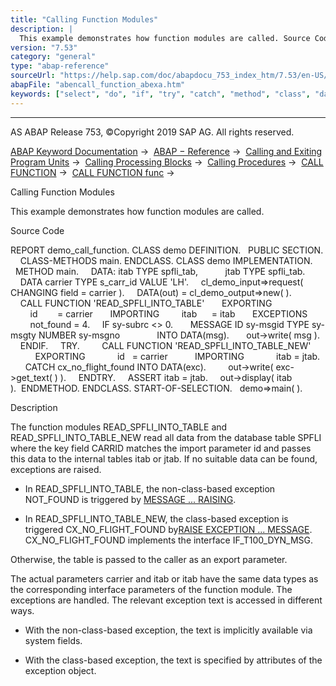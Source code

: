 ```yaml
---
title: "Calling Function Modules"
description: |
  This example demonstrates how function modules are called. Source Code REPORT demo_call_function. CLASS demo DEFINITION. PUBLIC SECTION. CLASS-METHODS main. ENDCLASS. CLASS demo IMPLEMENTATION. METHOD main. DATA: itab TYPE spfli_tab, jtab TYPE spfli_tab. DATA carrier TYPE s_carr_id VALUE 'LH'.
version: "7.53"
category: "general"
type: "abap-reference"
sourceUrl: "https://help.sap.com/doc/abapdocu_753_index_htm/7.53/en-US/abencall_function_abexa.htm"
abapFile: "abencall_function_abexa.htm"
keywords: ["select", "do", "if", "try", "catch", "method", "class", "data", "types", "internal-table", "abencall", "function", "abexa"]
---
```


* * *

AS ABAP Release 753, ©Copyright 2019 SAP AG. All rights reserved.

[ABAP Keyword Documentation](https://help.sap.com/doc/abapdocu_753_index_htm/7.53/en-US/abenabap.htm) →  [ABAP − Reference](https://help.sap.com/doc/abapdocu_753_index_htm/7.53/en-US/abenabap_reference.htm) →  [Calling and Exiting Program Units](https://help.sap.com/doc/abapdocu_753_index_htm/7.53/en-US/abenabap_execution.htm) →  [Calling Processing Blocks](https://help.sap.com/doc/abapdocu_753_index_htm/7.53/en-US/abencall_processing_blocks.htm) →  [Calling Procedures](https://help.sap.com/doc/abapdocu_753_index_htm/7.53/en-US/abencall_procedures.htm) →  [CALL FUNCTION](https://help.sap.com/doc/abapdocu_753_index_htm/7.53/en-US/abapcall_function.htm) →  [CALL FUNCTION func](https://help.sap.com/doc/abapdocu_753_index_htm/7.53/en-US/abapcall_function_general.htm) → 

Calling Function Modules

This example demonstrates how function modules are called.

Source Code

REPORT demo\_call\_function.
CLASS demo DEFINITION.
  PUBLIC SECTION.
    CLASS-METHODS main.
ENDCLASS.
CLASS demo IMPLEMENTATION.
  METHOD main.
    DATA: itab TYPE spfli\_tab,
          jtab TYPE spfli\_tab.
    DATA carrier TYPE s\_carr\_id VALUE 'LH'.
    cl\_demo\_input=>request( CHANGING field = carrier ).
    DATA(out) = cl\_demo\_output=>new( ).
    CALL FUNCTION 'READ\_SPFLI\_INTO\_TABLE'
      EXPORTING
        id        = carrier
      IMPORTING
        itab      = itab
      EXCEPTIONS
        not\_found = 4.
    IF sy-subrc <> 0.
      MESSAGE ID sy-msgid TYPE sy-msgty NUMBER sy-msgno
              INTO DATA(msg).
      out->write( msg ).
    ENDIF.
    TRY.
        CALL FUNCTION 'READ\_SPFLI\_INTO\_TABLE\_NEW'
          EXPORTING
            id   = carrier
          IMPORTING
            itab = jtab.
      CATCH cx\_no\_flight\_found INTO DATA(exc).
        out->write( exc->get\_text( ) ).
    ENDTRY.
    ASSERT itab = jtab.
    out->display( itab ).  ENDMETHOD.
ENDCLASS.
START-OF-SELECTION.
  demo=>main( ).

Description

The function modules READ\_SPFLI\_INTO\_TABLE and READ\_SPFLI\_INTO\_TABLE\_NEW read all data from the database table SPFLI where the key field CARRID matches the import parameter id and passes this data to the internal tables itab or jtab. If no suitable data can be found, exceptions are raised.

-   In READ\_SPFLI\_INTO\_TABLE, the non-class-based exception NOT\_FOUND is triggered by [MESSAGE ... RAISING](https://help.sap.com/doc/abapdocu_753_index_htm/7.53/en-US/abapmessage_raising.htm).

-   In READ\_SPFLI\_INTO\_TABLE\_NEW, the class-based exception is triggered CX\_NO\_FLIGHT\_FOUND by[RAISE EXCEPTION ... MESSAGE](https://help.sap.com/doc/abapdocu_753_index_htm/7.53/en-US/abapraise_exception.htm). CX\_NO\_FLIGHT\_FOUND implements the interface IF\_T100\_DYN\_MSG.

Otherwise, the table is passed to the caller as an export parameter.

The actual parameters carrier and itab or itab have the same data types as the corresponding interface parameters of the function module. The exceptions are handled. The relevant exception text is accessed in different ways.

-   With the non-class-based exception, the text is implicitly available via system fields.

-   With the class-based exception, the text is specified by attributes of the exception object.